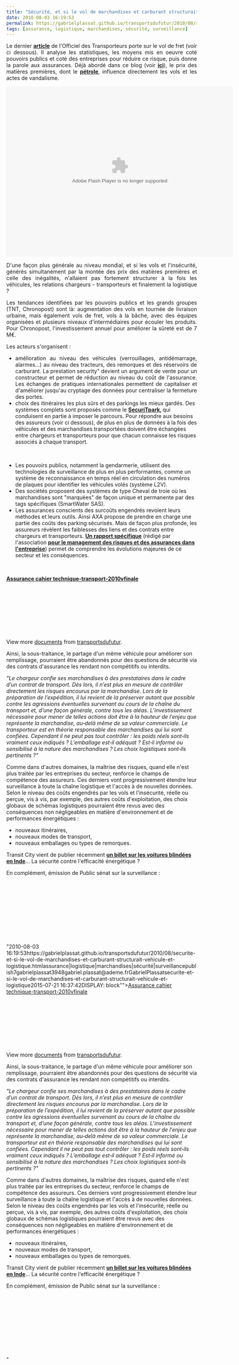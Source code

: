 ```yaml
---
title: "Sécurité, et si le vol de marchandises et carburant structurait véhicule et logistique ?"
date: 2010-08-03 16:19:53
permalink: https://gabrielplassat.github.io/transportsdufutur/2010/08/securite-et-si-le-vol-de-marchandises-et-carburant-structurait-vehicule-et-logistique.html
tags: [assurance, logistique, marchandises, sécurité, surveillance]
---
```


<p style="TEXT-ALIGN: justify">Le dernier <strong><a href="http://www.wk-transport-logistique.fr/actualites/detail/29371/enquete-sur-le-vol-de-fret-un-risque-qui-monte.html" target="_blank">article</a></strong> de l'Officiel des Transporteurs porte sur le vol de fret (voir ci dessous). Il analyse les statistiques, les moyens mis en oeuvre coté pouvoirs publics et coté des entreprises pour réduire ce risque, puis donne la parole aux assurances. Déjà abordé dans ce blog (voir <strong><a href="https://gabrielplassat.github.io/transportsdufutur/2009/11/le-prix-du-carburant-a-la-pompe-atil-une-limite.html" target="_blank">ici</a></strong>), le prix des matières premières, dont le <strong><a href="http://ma-tvideo.france3.fr/video/iLyROoafYg3g.html" target="_blank">pétrole</a></strong>, influence directement les vols et les actes de vandalisme.</p> <p> <object style="WIDTH: 541px; HEIGHT: 377px"><param name="movie" value="http://static.issuu.com/webembed/viewers/style1/v1/IssuuViewer.swf?mode=embed&documentId=100713144442-a6dd348460cb477da357167a3b1f67ea&documentUsername=wk-transport-logistique.fr&documentName=officiel-des-transports-vol-fret-juillet2010&layout=http%3A%2F%2Fskin.issuu.com%2Fv%2Flight%2Flayout.xml&showFlipBtn=true" /><param name="allowFullScreen" value="true" /> <embed allowfullscreen="true" flashvars="mode=embed&documentId=100713144442-a6dd348460cb477da357167a3b1f67ea&documentUsername=wk-transport-logistique.fr&documentName=officiel-des-transports-vol-fret-juillet2010&layout=http%3A%2F%2Fskin.issuu.com%2Fv%2Flight%2Flayout.xml&showFlipBtn=true" src="http://static.issuu.com/webembed/viewers/style1/v1/IssuuViewer.swf" style="width:600;height:450" type="application/x-shockwave-flash" /></object></p> <p style="TEXT-ALIGN: justify">D'une façon plus générale au niveau mondial, et si les vols et l'insécurité, générés simultanément par la montée des prix des matières premières et celle des inégalités, n'allaient pas fortement structurer à la fois les véhicules, les relations chargeurs - transporteurs et finalement la logistique ?</p> <p style="TEXT-ALIGN: justify">Les tendances identifiées par les pouvoirs publics et les grands groupes (TNT, Chronopost) sont là: augmentation des vols en tournée de livraison urbaine, mais également vols de fret, vols à la bâche, avec des équipes organisées et plusieurs niveaux d'intermédiaires pour écouler les produits. Pour Chronopost, l'investissement annuel pour améliorer la sûreté est de 7 M€.</p> <p style="TEXT-ALIGN: justify">Les acteurs s'organisent : </p> <ul> <li> <div style="TEXT-ALIGN: justify">amélioration au niveau des véhicules (verrouillages, antidémarrage, alarmes...) au niveau des tracteurs, des remorques et des réservoirs de carburant. La prestation security" devient un argument de vente pour un constructeur et permet de réduction au niveau du coût de l'assurance. Les échanges de pratiques internationales permettent de capitaliser et d'améliorer jusqu'au cryptage des données pour centraliser la fermeture des portes.</div></li> <li> <div style=""TEXT-ALIGN: justify"">choix des itinéraires les plus sûrs et des parkings les mieux gardés. Des systèmes complets sont proposés comme le <a href=""http://www.securitpark.fr/localisation.html"" target=""_blank""><strong>SecuriTpark</strong></a><strong>, </strong>qui conduisent en partie à imposer le parcours. Pour répondre aux besoins des assureurs (voir ci dessous), de plus en plus de données à la fois des véhicules et des marchandises transportées doivent être échangées entre chargeurs et transporteurs pour que chacun connaisse les risques associés à chaque transport.</div></li> </ul> <p style=""TEXT-ALIGN: justify""><a href="https://gabrielplassat.github.io/transportsdufutur/wp-content/uploads/sites/6/old/6a0120a66d2ad4970b0133f2d182fb970b-pi.gif"" rel=""lightbox""><img rel=""lightbox[]"" alt=""Carte-79-480"" border=""0"" class=""asset asset-image at-xid-6a0120a66d2ad4970b0133f2d182fb970b "" src=""/wp-content/uploads/sites/6/old/6a0120a66d2ad4970b0133f2d182fb970b-320pi.gif"" style=""DISPLAY: block MARGIN-LEFT: auto MARGIN-RIGHT: auto"" title=""Carte-79-480"" /></a> <br /></p> <ul> <li> <div style=""TEXT-ALIGN: justify"">Les pouvoirs publics, notamment la gendarmerie, utilisent des technologies de surveillance de plus en plus performantes, comme un système de reconnaissance en temps réel en circulation des numéros de plaques pour identifier les véhicules volés (système L2V).</div></li> <li> <div style=""TEXT-ALIGN: justify"">Des sociétés proposent des systèmes de type Cheval de troie où les marchandises sont "marquées" de façon unique et permanente par des tags spécifiques (SmartWater SAS).</div></li> <li> <div style=""TEXT-ALIGN: justify"">Les assurances conscients des surcoûts engendrés revoient leurs méthodes et leurs outils. Ainsi AXA propose de prendre en charge une partie des coûts des parking sécurisés. Mais de façon plus profonde, les assureurs révèlent les faiblesses des liens et des contrats entre chargeurs et transporteurs. <strong><a href=""http://www.amrae.fr/docs/MR/AMRAE/doc-acces-libre/cahier-technique-transport-2010vfinale.pdf"" target=""_blank"">Un rapport spécifique</a></strong> (rédigé par l'association <strong><a href=""http://www.amrae.fr/docs/MR/AMRAE/doc-acces-libre/cahier-technique-transport-2010vfinale.pdf"" target=""_blank"">pour le management des risques et des assurances dans l'entreprise</a></strong>) permet de comprendre les évolutions majeures de ce secteur et les conséquences.</div></li> </ul> <div style=""TEXT-ALIGN: justify""> </div>  <!--more-->  <p style=""TEXT-ALIGN: justify""> </p> <div id=""__ss_4893022"" style=""WIDTH: 477px""><strong style=""MARGIN: 12px 0px 4px DISPLAY: block""><a href=""http://www.slideshare.net/transportsdufutur/assurance-cahier-techniquetransport2010vfinale"" title=""Assurance cahier technique-transport-2010vfinale"">Assurance cahier technique-transport-2010vfinale</a></strong> <object height=""510"" id=""__sse4893022"" width=""477""><param name=""movie"" value=""http://static.slidesharecdn.com/swf/doc_player.swf?doc=assurancecahier-technique-transport-2010vfinale-100803044944-phpapp02&stripped_title=assurance-cahier-techniquetransport2010vfinale"" /><param name=""allowFullScreen"" value=""true"" /><param name=""allowScriptAccess"" value=""always"" /> <embed allowfullscreen=""true"" allowscriptaccess=""always"" height=""510"" name=""__sse4893022"" src=""http://static.slidesharecdn.com/swf/doc_player.swf?doc=assurancecahier-technique-transport-2010vfinale-100803044944-phpapp02&stripped_title=assurance-cahier-techniquetransport2010vfinale"" type=""application/x-shockwave-flash"" width=""477"" /></object> <div style=""PADDING-BOTTOM: 12px PADDING-LEFT: 0px PADDING-RIGHT: 0px PADDING-TOP: 5px"">View more <a href=""http://www.slideshare.net/"">documents</a> from <a href=""http://www.slideshare.net/transportsdufutur"">transportsdufutur</a>.</div></div> <p style=""TEXT-ALIGN: justify"">Ainsi, la sous-traitance, le partage d'un même véhicule pour améliorer son remplissage, pourraient être abandonnés pour des questions de sécurité via des contrats d'assurance les rendant non compétitifs ou interdits. </p> <p style=""TEXT-ALIGN: justify""><em>"<span style=""FONT-FAMILY: Calibri mso-bidi-font-family: Calibri""><font size=""3"">Le chargeur confie ses marchandises à des prestataires dans le cadre d’un contrat de transport. Dès lors, il n’est plus en mesure de contrôler directement les risques encourus par la marchandise. Lors de la préparation de l’expédition, il lui revient de la préserver autant que possible contre les agressions éventuelles survenant au cours de la chaîne du transport et, d’une façon générale, contre tous les aléas. L’investissement nécessaire pour mener de telles actions doit être à la hauteur de l’enjeu que représente la marchandise, au‐delà même de sa valeur commerciale. Le transporteur est en théorie responsable des marchandises qui lui sont confiées. Cependant il ne peut pas tout contrôler : les poids réels sont‐ils vraiment ceux indiqués ? L’emballage est‐il adéquat ? Est‐il informé ou sensibilisé à la nature des marchandises ? Les choix logistiques sont‐ils pertinents ?"</font></span></em><o:p></o:p></p> <p style=""TEXT-ALIGN: justify"">Comme dans d'autres domaines, la maîtrise des risques, quand elle n'est plus traitée par les entreprises du secteur, renforce le champs de compétence des assureurs. Ces derniers vont progressivement étendre leur surveillance à toute la chaîne logistique et l'accès à de nouvelles données. Selon le niveau des coûts engendrés par les vols et l'insécurité, réelle ou perçue, vis à vis, par exemple, des autres coûts d'exploitation, des choix globaux de schémas logistiques pourraient être revus avec des conséquences non négligeables en matière d'environnement et de performances énergétiques :</p> <ul> <li>nouveaux itinéraires, </li> <li>nouveaux modes de transport,</li> <li>nouveaux emballages ou types de remorques.</li> </ul> <p style=""TEXT-ALIGN: justify"">Transit City vient de publier récemment <strong><a href=""http://transit-city.blogspot.com/2010/07/bullet-proof.html"" target=""_blank"">un billet sur les voitures blindées en Inde</a></strong>... La sécurité contre l'efficacité énergétique ?</p> <p style=""TEXT-ALIGN: justify"">En complément, émission de Public sénat sur la surveillance :</p> <p style=""text-align: center""><iframe frameborder=""no"" framespacing=""0"" height=""265"" scrolling=""no"" src=""http://videos.publicsenat.fr/vodiFrame.php?idE=56585"" valign=""top"" width=""424"">  </iframe></p>"2010-08-03 16:19:53https://gabrielplassat.github.io/transportsdufutur/2010/08/securite-et-si-le-vol-de-marchandises-et-carburant-structurait-vehicule-et-logistique.htmlassurance|logistique|marchandises|sécurité|surveillancepublish7gabrielplassat3948gabriel.plassat@ademe.frGabrielPlassatsecurite-et-si-le-vol-de-marchandises-et-carburant-structurait-vehicule-et-logistique2015-07-21 16:37:42DISPLAY: block""><a href=""http://www.slideshare.net/transportsdufutur/assurance-cahier-techniquetransport2010vfinale"" title=""Assurance cahier technique-transport-2010vfinale"">Assurance cahier technique-transport-2010vfinale</a></strong> <object height=""510"" id=""__sse4893022"" width=""477""><param name=""movie"" value=""http://static.slidesharecdn.com/swf/doc_player.swf?doc=assurancecahier-technique-transport-2010vfinale-100803044944-phpapp02&stripped_title=assurance-cahier-techniquetransport2010vfinale"" /><param name=""allowFullScreen"" value=""true"" /><param name=""allowScriptAccess"" value=""always"" /> <embed allowfullscreen=""true"" allowscriptaccess=""always"" height=""510"" name=""__sse4893022"" src=""http://static.slidesharecdn.com/swf/doc_player.swf?doc=assurancecahier-technique-transport-2010vfinale-100803044944-phpapp02&stripped_title=assurance-cahier-techniquetransport2010vfinale"" type=""application/x-shockwave-flash"" width=""477"" /></object> <div style=""PADDING-BOTTOM: 12pxPADDING-TOP: 5px"">View more <a href=""http://www.slideshare.net/"">documents</a> from <a href=""http://www.slideshare.net/transportsdufutur"">transportsdufutur</a>.</div></div> <p style=""TEXT-ALIGN: justify"">Ainsi, la sous-traitance, le partage d'un même véhicule pour améliorer son remplissage, pourraient être abandonnés pour des questions de sécurité via des contrats d'assurance les rendant non compétitifs ou interdits. </p> <p style=""TEXT-ALIGN: justify""><em>"<span style=""FONT-FAMILY: Calibrimso-bidi-font-family: Calibri""><font size=""3"">Le chargeur confie ses marchandises à des prestataires dans le cadre d’un contrat de transport. Dès lors, il n’est plus en mesure de contrôler directement les risques encourus par la marchandise. Lors de la préparation de l’expédition, il lui revient de la préserver autant que possible contre les agressions éventuelles survenant au cours de la chaîne du transport et, d’une façon générale, contre tous les aléas. L’investissement nécessaire pour mener de telles actions doit être à la hauteur de l’enjeu que représente la marchandise, au‐delà même de sa valeur commerciale. Le transporteur est en théorie responsable des marchandises qui lui sont confiées. Cependant il ne peut pas tout contrôler : les poids réels sont‐ils vraiment ceux indiqués ? L’emballage est‐il adéquat ? Est‐il informé ou sensibilisé à la nature des marchandises ? Les choix logistiques sont‐ils pertinents ?"</font></span></em><o:p></o:p></p> <p style=""TEXT-ALIGN: justify"">Comme dans d'autres domaines, la maîtrise des risques, quand elle n'est plus traitée par les entreprises du secteur, renforce le champs de compétence des assureurs. Ces derniers vont progressivement étendre leur surveillance à toute la chaîne logistique et l'accès à de nouvelles données. Selon le niveau des coûts engendrés par les vols et l'insécurité, réelle ou perçue, vis à vis, par exemple, des autres coûts d'exploitation, des choix globaux de schémas logistiques pourraient être revus avec des conséquences non négligeables en matière d'environnement et de performances énergétiques :</p> <ul> <li>nouveaux itinéraires, </li> <li>nouveaux modes de transport,</li> <li>nouveaux emballages ou types de remorques.</li> </ul> <p style=""TEXT-ALIGN: justify"">Transit City vient de publier récemment <strong><a href=""http://transit-city.blogspot.com/2010/07/bullet-proof.html"" target=""_blank"">un billet sur les voitures blindées en Inde</a></strong>... La sécurité contre l'efficacité énergétique ?</p> <p style=""TEXT-ALIGN: justify"">En complément, émission de Public sénat sur la surveillance :</p> <p style=""text-align: center""><iframe frameborder=""no"" framespacing=""0"" height=""265"" scrolling=""no"" src=""http://videos.publicsenat.fr/vodiFrame.php?idE=56585"" valign=""top"" width=""424"">  </iframe></p>"
